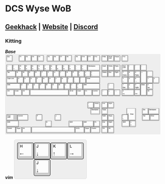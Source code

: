 # DCS  Wyse WoB
## [Geekhack]() | [Website](https://dcs-wwob.com) | [Discord](https://discord.gg/a75EDAyeQz)

### Kitting
***Base*** 
![Base](kitting/base.png)

***vim***
![Vim](kitting/vim.png)
